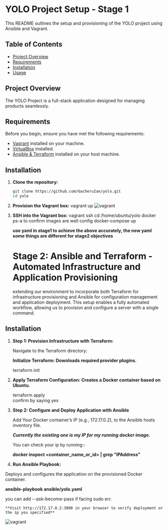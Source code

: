 # YOLO Project Setup - Stage 1

This README outlines the setup and provisioning of the YOLO project using Ansible and Vagrant.

## Table of Contents
- [Project Overview](#project-overview)
- [Requirements](#requirements)
- [Installation](#installation)
- [Usage](#usage)

## Project Overview

The YOLO Project is a full-stack application designed for managing products seamlessly. 

## Requirements

Before you begin, ensure you have met the following requirements:

- [Vagrant](https://www.vagrantup.com/downloads) installed on your machine.
- [VirtualBox](https://www.virtualbox.org/) installed.
- [Ansible &  Terraform](https://www.ansible.com/) installed on your host machine.

## Installation

1. **Clone the repository:**

   ```bash
   git clone https://github.com/GacheruIan/yolo.git
   cd yolo

2. **Provision the Vagrant box:**
   vagrant up
   <img src="./client/src/images/ip30.png" alt="vagrant" />

3. **SSH into the Vagrant box:**
   vagrant ssh
   cd /home/ubuntu/yolo
   docker ps-a to confirm images are well config
   docker-compose up
   <!-- <img src="./client/src/images/ip32.png" alt="vagrant" /> -->

   **use yaml in stage1 to achieve the above accurately, the new yaml some things are different for stage2 objectives**



   # Stage 2: Ansible and Terraform - Automated Infrastructure and Application Provisioning

   extending our environment to incorporate both Terraform for infrastructure provisioning and Ansible for configuration management and application deployment. This setup enables a fully automated workflow, allowing us to provision and configure a server with a single command.

## Installation

1. **Step 1: Provision Infrastructure with Terraform:**

   Navigate to the Terraform directory:


   **Initialize Terraform: Downloads required provider plugins.**

   terraform init


2. **Apply Terraform Configuration: Creates a Docker container based on Ubuntu.**

   terraform apply     
   confirm by saying yes


3. **Step 2: Configure and Deploy Application with Ansible**

   Add Your Docker container’s IP (e.g., 172.17.0.2), to the Ansible hosts inventory file.

   <i><b>Currently the existing one is my IP for my running docker image.</i></b>

   You can check your ip by running:-

   **docker inspect <container_name_or_id> | grep "IPAddress"**


4.  **Run Ansible Playbook:**

   Deploys and configures the application on the provisioned Docker container.

   **ansible-playbook ansible/yolo.yaml** 
   
   you can add --ask-become-pass if facing sudo err.


    **Visit http://172.17.0.2:3000 in your browser to verify deployment or the ip you specified**


   <img src="./client/src/images/ip32.png" alt="vagrant" />